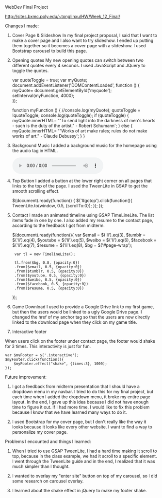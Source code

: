 WebDev Final Project

http://sites.bxmc.poly.edu/~tonglinxu/HW/Week_12_Final/

Changes I made:

1. Cover Page & Slideshow
In my final project proposal, I said that I want to make a cover page and I also want to try slideshow. I ended up putting them together so it becomes a cover page with a slideshow. I used Bootstrap carousel to build this page.

2. Opening quotes
My new opening quotes can switch between two different quotes every 4 seconds. I used JavaScript and JQuery to toggle the quotes.

	var quoteToggle = true;
	var myQuote; 
	document.addEventListener('DOMContentLoaded', function () {
		myQuote= document.getElementById('myquote');
		setInterval(myFunction, 4000);		
	});

	function myFunction () {
		//console.log(myQuote);
		quoteToggle = !quoteToggle;
		console.log(quoteToggle);
		if (quoteToggle) {
			myQuote.innerHTML= '"To send light into the darkness of men\'s hearts - such is the duty of the artist." - Robert Schumann';
		} else {
			myQuote.innerHTML= '"Works of art make rules; rules do not make works of art." - Claude Debussy';
		}
	}


3. Background Music
I added a background music for the homepage using the audio tag in HTML.

	<audio autoplay="" controls="" loop="" preload="">
		<source src="audio/Departure.wav" type="audio/wav"></source>
	</audio>


4. Top Button
I added a button at the lower right corner on all pages that links to the top of the page. I used the TweenLite in GSAP to get the smooth scrolling effect.

	$(document).ready(function() {
	    $('#gotop').click(function(){
	        TweenLite.to(window, 0.5, {scrollTo:0});
	    });
	});


5. Contact
I made an animated timeline using GSAP TimeLineLite. The list items fade in one by one. I also added my resume to the contact page, according to the feedback I got from midterm.

	$(document).ready(function(){
		var
		$email = $('li').eq(3),
		$tumblr = $('li').eq(4),
		$youtube = $('li').eq(5),
		$weibo = $('li').eq(6),
		$facebook = $('li').eq(7),
		$resume = $('li').eq(8),
		$bg = $('#page-wrap');

		var tl = new TimelineLite();

		tl.from($bg, 0.8, {opacity:0})
		.from($email, 0.5, {opacity:0})
		.from($tumblr, 0.5, {opacity:0})
		.from($youtube, 0.5, {opacity:0})
		.from($weibo, 0.5, {opacity:0})
		.from($facebook, 0.5, {opacity:0})
		.from($resume, 0.5, {opacity:0})
	});


6. Game Download
I used to provide a Google Drive link to my first game, but then the users would be linked to a ugly Google Drive page. I changed the href of my anchor tag so that the users are now directly linked to the download page when they click on my game title.


7. Interactive footer

When users click on the footer under contact page, the footer would shake for 3 times. This interactivity is just for fun.

	var $myFooter = $('.interactive');
	$myFooter.click(function(){
		$myFooter.effect("shake", {times:3}, 1000);
	});



Future improvement:

1. I got a feedback from midterm presentation that I should have a dropdown menu in my navbar. I tried to do this for my final project, but each time when I added the dropdown menu, it broke my entire page layout. In the end, I gave up this idea because I did not have enough time to figure it out. If I had more time, I would like to fix this problem because I know that we have learned many ways to do it.

2. I used Bootstrap for my cover page, but I don't really like the way it looks because it looks like every other website. I want to find a way to personalize my cover page.


Problems I encounted and things I learned: 

1. When I tried to use GSAP TweenLite, I had a hard time making it scroll to top, because in the class example, we had it scroll to a specific element. I went through the TweenLite guide and in the end, I realized that it was much simpler than I thought.

2. I wanted to overlay my "enter site" button on top of my carousel, so I did some research on carousel overlay.

3. I learned about the shake effect in jQuery to make my footer shake.